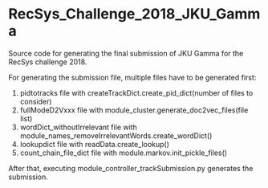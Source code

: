 # RecSys_Challenge_2018_JKU_Gamma
Source code for generating the final submission of JKU Gamma for the RecSys challenge 2018.

For generating the submission file, multiple files have to be generated first:
1. pidtotracks file with createTrackDict.create_pid_dict(number of files to consider)
2. fullModeD2Vxxx file with module_cluster.generate_doc2vec_files(file list)
3. wordDict_withoutIrrelevant file with module_names_removeIrrelevantWords.create_wordDict()
4. lookupdict file with readData.create_lookup()
5. count_chain_file_dict file with module.markov.init_pickle_files()

After that, executing module_controller_trackSubmission.py generates the submission.
